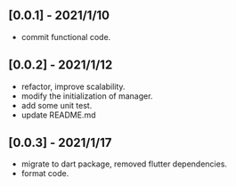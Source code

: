 ## [0.0.1] - 2021/1/10

- commit functional code.

## [0.0.2] - 2021/1/12

- refactor, improve scalability.
- modify the initialization of manager.
- add some unit test.
- update README.md

## [0.0.3] - 2021/1/17

- migrate to dart package, removed flutter dependencies.
- format code.